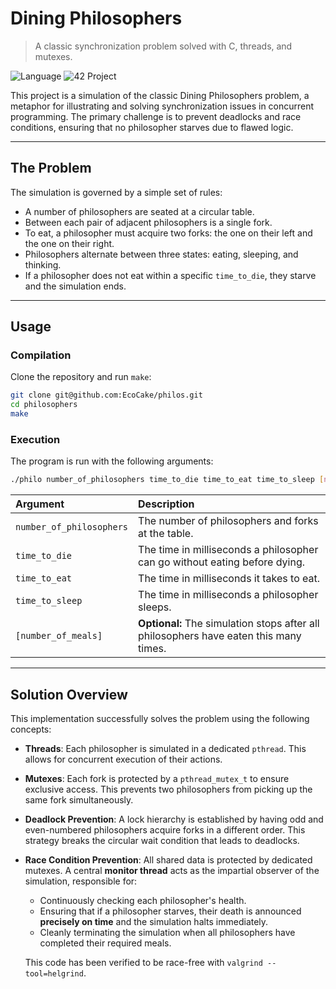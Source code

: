 # Dining Philosophers

> A classic synchronization problem solved with C, threads, and mutexes.

![Language](https://img.shields.io/badge/language-C-blue.svg)
![42 Project](https://img.shields.io/badge/project-42%20Core%20Curriculum-black.svg)

This project is a simulation of the classic Dining Philosophers problem, a metaphor for illustrating and solving synchronization issues in concurrent programming. The primary challenge is to prevent deadlocks and race conditions, ensuring that no philosopher starves due to flawed logic.

---
## The Problem

The simulation is governed by a simple set of rules:
* A number of philosophers are seated at a circular table.
* Between each pair of adjacent philosophers is a single fork.
* To eat, a philosopher must acquire two forks: the one on their left and the one on their right.
* Philosophers alternate between three states: eating, sleeping, and thinking.
* If a philosopher does not eat within a specific `time_to_die`, they starve and the simulation ends.

---
## Usage

### Compilation
Clone the repository and run `make`:
```bash
git clone git@github.com:EcoCake/philos.git
cd philosophers
make
```

### Execution
The program is run with the following arguments:
```bash
./philo number_of_philosophers time_to_die time_to_eat time_to_sleep [number_of_meals]
```
| Argument                  | Description                                                                    |
| :------------------------ | :----------------------------------------------------------------------------- |
| `number_of_philosophers`  | The number of philosophers and forks at the table.                             |
| `time_to_die`             | The time in milliseconds a philosopher can go without eating before dying.     |
| `time_to_eat`             | The time in milliseconds it takes to eat.                                      |
| `time_to_sleep`           | The time in milliseconds a philosopher sleeps.                                 |
| `[number_of_meals]`       | **Optional:** The simulation stops after all philosophers have eaten this many times. |

---
## Solution Overview

This implementation successfully solves the problem using the following concepts:

* **Threads**: Each philosopher is simulated in a dedicated `pthread`. This allows for concurrent execution of their actions.

* **Mutexes**: Each fork is protected by a `pthread_mutex_t` to ensure exclusive access. This prevents two philosophers from picking up the same fork simultaneously.

* **Deadlock Prevention**: A lock hierarchy is established by having odd and even-numbered philosophers acquire forks in a different order. This strategy breaks the circular wait condition that leads to deadlocks.

* **Race Condition Prevention**: All shared data is protected by dedicated mutexes. A central **monitor thread** acts as the impartial observer of the simulation, responsible for:
    * Continuously checking each philosopher's health.
    * Ensuring that if a philosopher starves, their death is announced **precisely on time** and the simulation halts immediately.
    * Cleanly terminating the simulation when all philosophers have completed their required meals.

    This code has been verified to be race-free with `valgrind --tool=helgrind`.